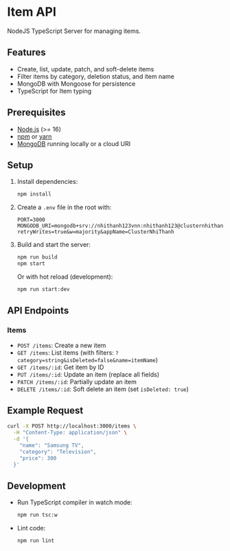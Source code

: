 # Item API

NodeJS TypeScript Server for managing items.

## Features

- Create, list, update, patch, and soft-delete items
- Filter items by category, deletion status, and item name
- MongoDB with Mongoose for persistence
- TypeScript for Item typing

## Prerequisites

- [Node.js](https://nodejs.org/) (\>= 16)
- [npm](https://www.npmjs.com/) or [yarn](https://yarnpkg.com/)
- [MongoDB](https://www.mongodb.com/) running locally or a cloud URI

## Setup

1.  Install dependencies:

    ```bash
    npm install
    ```

2.  Create a `.env` file in the root with:

    ```env
    PORT=3000
    MONGODB_URI=mongodb+srv://nhithanh123vnn:nhithanh123@clusternhithanh.yolqn4n.mongodb.net/itemDB?retryWrites=true&w=majority&appName=ClusterNhiThanh
    ```

3.  Build and start the server:

    ```bash
    npm run build
    npm start
    ```

    Or with hot reload (development):

    ```bash
    npm run start:dev
    ```

## API Endpoints

### Items

- `POST /items`: Create a new item
- `GET /items`: List items (with filters:
  `?category=string&isDeleted=false&name=itemName`)
- `GET /items/:id`: Get item by ID
- `PUT /items/:id`: Update an item (replace all fields)
- `PATCH /items/:id`: Partially update an item
- `DELETE /items/:id`: Soft delete an item (set `isDeleted: true`)

## Example Request

```bash
curl -X POST http://localhost:3000/items \
  -H "Content-Type: application/json" \
  -d '{
    "name": "Samsung TV",
    "category": "Television",
    "price": 300
  }'
```

## Development

- Run TypeScript compiler in watch mode:

  ```bash
  npm run tsc:w
  ```

- Lint code:

  ```bash
  npm run lint
  ```
